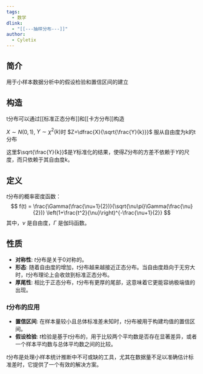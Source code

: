 ```yaml
---
tags:
  - 数学
dlink:
  - "[[---抽样分布---]]"
author:
  - Cyletix
---
```

## 简介
用于小样本数据分析中的假设检验和置信区间的建立
## 构造
t分布可以通过[[标准正态分布]]和[[卡方分布]]构造

$X\sim N(0,1)$, $Y\sim \chi^2(k)$时
$Z=\dfrac{X}{\sqrt{\frac{Y}{k}}}$ 服从自由度为k的t分布

这里$\sqrt{\frac{Y}{k}}$是$Y$标准化的结果，使得$Z$分布的方差不依赖于$Y$的尺度，而只依赖于其自由度$k$。

## 定义
$t$分布的概率密度函数：
$$
f(t) = \frac{\Gamma(\frac{\nu+1}{2})}{\sqrt{\nu\pi}\Gamma(\frac{\nu}{2})} \left(1+\frac{t^2}{\nu}\right)^{-\frac{\nu+1}{2}}
$$
其中，$\nu$ 是自由度，$\Gamma$ 是伽玛函数。

## 性质
- **对称性**: $t$分布是关于0对称的。
- **形态**: 随着自由度的增加，$t$分布越来越接近正态分布。当自由度趋向于无穷大时，$t$分布理论上会收敛到标准正态分布。
- **厚尾性**: 相比于正态分布，$t$分布有更厚的尾部，这意味着它更能容纳极端值的出现。

### $t$分布的应用
- **置信区间**: 在样本量较小且总体标准差未知时，$t$分布被用于构建均值的置信区间。
- **假设检验**: $t$检验是基于$t$分布的，用于比较两个平均数是否存在显著差异，或者一个样本平均数与总体平均数之间的比较。

$t$分布是处理小样本统计推断中不可或缺的工具，尤其在数据量不足以准确估计标准差时，它提供了一个有效的解决方案。
